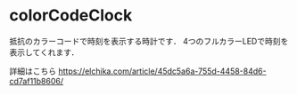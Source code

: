 # colorCodeClock
抵抗のカラーコードで時刻を表示する時計です．
4つのフルカラーLEDで時刻を表示してくれます．


詳細はこちら
https://elchika.com/article/45dc5a6a-755d-4458-84d6-cd7af11b8606/
